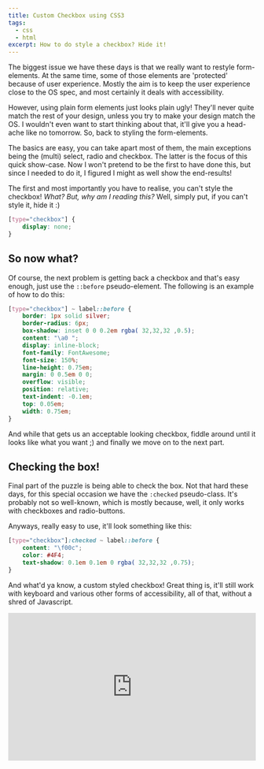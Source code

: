 ```yaml
---
title: Custom Checkbox using CSS3
tags:
  - css
  - html
excerpt: How to do style a checkbox? Hide it!
---
```


The biggest issue we have these days is that we really want to restyle form-elements. At
the same time, some of those elements are 'protected' because of user experience. Mostly
the aim is to keep the user experience close to the OS spec, and most certainly it deals
with accessibility.

However, using plain form elements just looks plain ugly! They'll never quite match the
rest of your design, unless you try to make your design match the OS. I wouldn't even want
to start thinking about that, it'll give you a head-ache like no tomorrow. So, back to
styling the form-elements.

The basics are easy, you can take apart most of them, the main exceptions being the
(multi) select, radio and checkbox. The latter is the focus of this quick show-case.
Now I won't pretend to be the first to have done this, but since I needed to do it, I
figured I might as well show the end-results!

The first and most importantly you have to realise, you can't style the checkbox! *What?
But, why am I reading this?* Well, simply put, if you can't style it, hide it :)

```css
[type="checkbox"] {
    display: none;
}
```

## So now what?

Of course, the next problem is getting back a checkbox and that's easy enough, just use
the `::before` pseudo-element. The following is an example of how to do this:

```css
[type="checkbox"] ~ label::before {
    border: 1px solid silver;
    border-radius: 6px;
    box-shadow: inset 0 0 0.2em rgba( 32,32,32 ,0.5);
    content: "\a0 ";
    display: inline-block;
    font-family: FontAwesome;
    font-size: 150%;
    line-height: 0.75em;
    margin: 0 0.5em 0 0;
    overflow: visible;
    position: relative;
    text-indent: -0.1em;
    top: 0.05em;
    width: 0.75em;
}
```

And while that gets us an acceptable looking checkbox, fiddle around until it looks like
what you want ;) and finally we move on to the next part.

## Checking the box!

Final part of the puzzle is being able to check the box. Not that hard these days, for
this special occasion we have the `:checked` pseudo-class. It's probably not so
well-known, which is mostly because, well, it only works with checkboxes and radio-buttons.

Anyways, really easy to use, it'll look something like this:

```css
[type="checkbox"]:checked ~ label::before {
    content: "\f00c";
    color: #4F4;
    text-shadow: 0.1em 0.1em 0 rgba( 32,32,32 ,0.75);
}
```

And what'd ya know, a custom styled checkbox! Great thing is, it'll still work with
keyboard and various other forms of accessibility, all of that, without a shred of
Javascript.

<iframe width="100%" height="300" src="http://jsfiddle.net/Windgazer/o3ff6rq0/embedded/result,css,html/" allowfullscreen="allowfullscreen" frameborder="0"></iframe>
